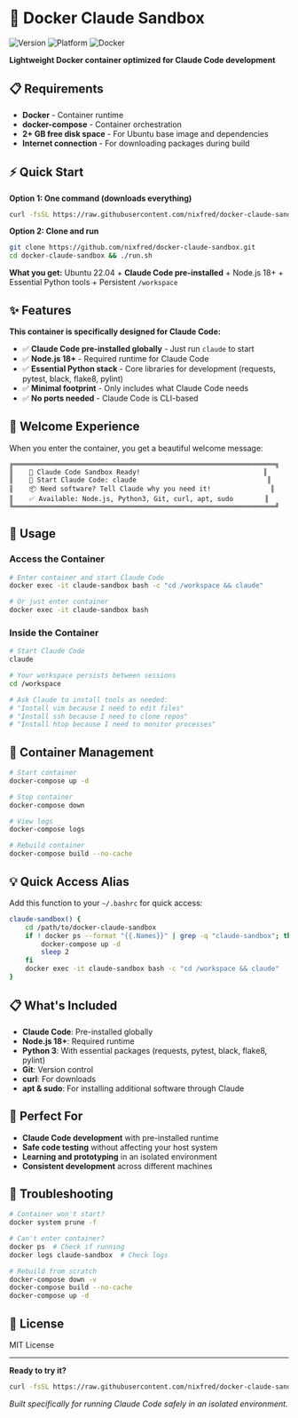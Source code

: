 # 🤖 Docker Claude Sandbox

![Version](https://img.shields.io/github/v/release/nixfred/docker-claude-sandbox?label=version&color=blue)
![Platform](https://img.shields.io/badge/platform-Linux%20%7C%20macOS-lightgrey)
![Docker](https://img.shields.io/badge/docker-required-blue)

**Lightweight Docker container optimized for Claude Code development**

## 📋 Requirements

- **Docker** - Container runtime
- **docker-compose** - Container orchestration  
- **2+ GB free disk space** - For Ubuntu base image and dependencies
- **Internet connection** - For downloading packages during build

## ⚡ Quick Start

**Option 1: One command (downloads everything)**
```bash
curl -fsSL https://raw.githubusercontent.com/nixfred/docker-claude-sandbox/main/run.sh | bash
```

**Option 2: Clone and run**
```bash
git clone https://github.com/nixfred/docker-claude-sandbox.git
cd docker-claude-sandbox && ./run.sh
```

**What you get:** Ubuntu 22.04 + **Claude Code pre-installed** + Node.js 18+ + Essential Python tools + Persistent `/workspace`

## ✨ Features

**This container is specifically designed for Claude Code:**
- ✅ **Claude Code pre-installed globally** - Just run `claude` to start
- ✅ **Node.js 18+** - Required runtime for Claude Code
- ✅ **Essential Python stack** - Core libraries for development (requests, pytest, black, flake8, pylint)
- ✅ **Minimal footprint** - Only includes what Claude Code needs
- ✅ **No ports needed** - Claude Code is CLI-based

## 🎯 Welcome Experience

When you enter the container, you get a beautiful welcome message:
```
╔══════════════════════════════════════════════════════════════════╗
║    🤖 Claude Code Sandbox Ready!                               ║
║    🚀 Start Claude Code: claude                                 ║
║    📦 Need software? Tell Claude why you need it!               ║
║    ✅ Available: Node.js, Python3, Git, curl, apt, sudo        ║
╚══════════════════════════════════════════════════════════════════╝
```

## 🚀 Usage

### Access the Container
```bash
# Enter container and start Claude Code
docker exec -it claude-sandbox bash -c "cd /workspace && claude"

# Or just enter container
docker exec -it claude-sandbox bash
```

### Inside the Container
```bash
# Start Claude Code
claude

# Your workspace persists between sessions
cd /workspace

# Ask Claude to install tools as needed:
# "Install vim because I need to edit files"
# "Install ssh because I need to clone repos" 
# "Install htop because I need to monitor processes"
```

## 🔧 Container Management

```bash
# Start container
docker-compose up -d

# Stop container
docker-compose down

# View logs
docker-compose logs

# Rebuild container
docker-compose build --no-cache
```

## 💡 Quick Access Alias

Add this function to your `~/.bashrc` for quick access:
```bash
claude-sandbox() {
    cd /path/to/docker-claude-sandbox
    if ! docker ps --format "{{.Names}}" | grep -q "claude-sandbox"; then
        docker-compose up -d
        sleep 2
    fi
    docker exec -it claude-sandbox bash -c "cd /workspace && claude"
}
```

## 📋 What's Included

- **Claude Code**: Pre-installed globally
- **Node.js 18+**: Required runtime
- **Python 3**: With essential packages (requests, pytest, black, flake8, pylint)
- **Git**: Version control
- **curl**: For downloads
- **apt & sudo**: For installing additional software through Claude

## 🎯 Perfect For

- **Claude Code development** with pre-installed runtime
- **Safe code testing** without affecting your host system
- **Learning and prototyping** in an isolated environment
- **Consistent development** across different machines

## 🚨 Troubleshooting

```bash
# Container won't start?
docker system prune -f

# Can't enter container?
docker ps  # Check if running
docker logs claude-sandbox  # Check logs

# Rebuild from scratch
docker-compose down -v
docker-compose build --no-cache
docker-compose up -d
```

## 📄 License

MIT License

---

**Ready to try it?**

```bash
curl -fsSL https://raw.githubusercontent.com/nixfred/docker-claude-sandbox/main/run.sh | bash
```

*Built specifically for running Claude Code safely in an isolated environment.*
